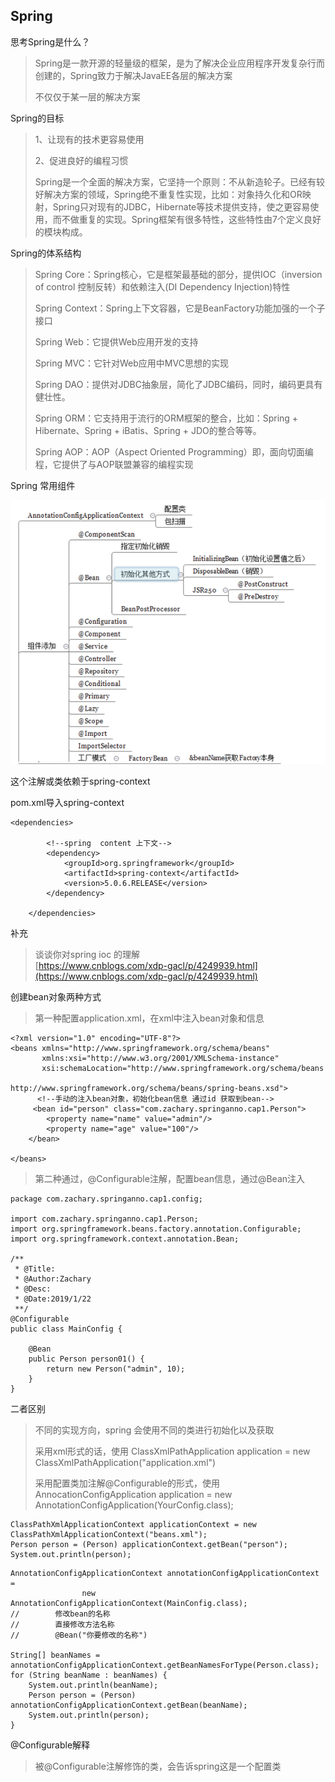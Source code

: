 ## Spring

思考Spring是什么？

> Spring是一款开源的轻量级的框架，是为了解决企业应用程序开发复杂行而创建的，Spring致力于解决JavaEE各层的解决方案
>
> 不仅仅于某一层的解决方案

Spring的目标

> 1、让现有的技术更容易使用
>
> 2、促进良好的编程习惯
>
> Spring是一个全面的解决方案，它坚持一个原则：不从新造轮子。已经有较好解决方案的领域，Spring绝不重复性实现，比如：对象持久化和OR映射，Spring只对现有的JDBC，Hibernate等技术提供支持，使之更容易使用，而不做重复的实现。Spring框架有很多特性，这些特性由7个定义良好的模块构成。

Spring的体系结构

> Spring Core：Spring核心，它是框架最基础的部分，提供IOC（inversion of control 控制反转）和依赖注入\(DI Dependency Injection\)特性
>
> Spring Context：Spring上下文容器，它是BeanFactory功能加强的一个子接口
>
> Spring Web：它提供Web应用开发的支持
>
> Spring MVC：它针对Web应用中MVC思想的实现
>
> Spring DAO：提供对JDBC抽象层，简化了JDBC编码，同时，编码更具有健壮性。
>
> Spring ORM：它支持用于流行的ORM框架的整合，比如：Spring + Hibernate、Spring + iBatis、Spring + JDO的整合等等。
>
> Spring AOP：AOP（Aspect Oriented Programming）即，面向切面编程，它提供了与AOP联盟兼容的编程实现

Spring 常用组件

![](/assets/88jakjsa.png)

这个注解或类依赖于spring-context

pom.xml导入spring-context

```
<dependencies>

        <!--spring  content 上下文-->
        <dependency>
            <groupId>org.springframework</groupId>
            <artifactId>spring-context</artifactId>
            <version>5.0.6.RELEASE</version>
        </dependency>

    </dependencies>
```

补充

> 谈谈你对spring ioc 的理解  
> [https://www.cnblogs.com/xdp-gacl/p/4249939.html](https://www.cnblogs.com/xdp-gacl/p/4249939.html)

创建bean对象两种方式

> 第一种配置application.xml，在xml中注入bean对象和信息

```
<?xml version="1.0" encoding="UTF-8"?>
<beans xmlns="http://www.springframework.org/schema/beans"
       xmlns:xsi="http://www.w3.org/2001/XMLSchema-instance"
       xsi:schemaLocation="http://www.springframework.org/schema/beans 
                           http://www.springframework.org/schema/beans/spring-beans.xsd">
      <!--手动的注入bean对象，初始化bean信息 通过id 获取到bean-->
     <bean id="person" class="com.zachary.springanno.cap1.Person">
        <property name="name" value="admin"/>
        <property name="age" value="100"/>
    </bean>
    
</beans>
```

> 第二种通过，@Configurable注解，配置bean信息，通过@Bean注入

```
package com.zachary.springanno.cap1.config;

import com.zachary.springanno.cap1.Person;
import org.springframework.beans.factory.annotation.Configurable;
import org.springframework.context.annotation.Bean;

/**
 * @Title:
 * @Author:Zachary
 * @Desc:
 * @Date:2019/1/22
 **/
@Configurable
public class MainConfig {

    @Bean
    public Person person01() {
        return new Person("admin", 10);
    }
}

```

二者区别

> 不同的实现方向，spring 会使用不同的类进行初始化以及获取
>
> 采用xml形式的话，使用 ClassXmlPathApplication application = new ClassXmlPathApplication\("application.xml"\)
>
> 采用配置类加注解@Configurable的形式，使用 AnnocationConfigApplication application = new  AnnotationConfigApplication\(YourConfig.class\);

```
ClassPathXmlApplicationContext applicationContext = new ClassPathXmlApplicationContext("beans.xml");
Person person = (Person) applicationContext.getBean("person");
System.out.println(person);
```

```
AnnotationConfigApplicationContext annotationConfigApplicationContext =
                new AnnotationConfigApplicationContext(MainConfig.class);
//        修改bean的名称
//        直接修改方法名称
//        @Bean("你要修改的名称")

String[] beanNames = annotationConfigApplicationContext.getBeanNamesForType(Person.class);
for (String beanName : beanNames) {
    System.out.println(beanName);
    Person person = (Person) annotationConfigApplicationContext.getBean(beanName);
    System.out.println(person);
}
```

@Configurable解释

> 被@Configurable注解修饰的类，会告诉spring这是一个配置类



